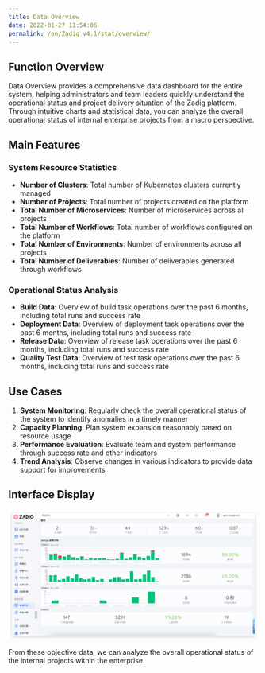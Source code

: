 ```yaml
---
title: Data Overview
date: 2022-01-27 11:54:06
permalink: /en/Zadig v4.1/stat/overview/
---
```


## Function Overview

Data Overview provides a comprehensive data dashboard for the entire system, helping administrators and team leaders quickly understand the operational status and project delivery situation of the Zadig platform. Through intuitive charts and statistical data, you can analyze the overall operational status of internal enterprise projects from a macro perspective.

## Main Features

### System Resource Statistics
- **Number of Clusters**: Total number of Kubernetes clusters currently managed
- **Number of Projects**: Total number of projects created on the platform
- **Total Number of Microservices**: Number of microservices across all projects
- **Total Number of Workflows**: Total number of workflows configured on the platform
- **Total Number of Environments**: Number of environments across all projects
- **Total Number of Deliverables**: Number of deliverables generated through workflows

### Operational Status Analysis
- **Build Data**: Overview of build task operations over the past 6 months, including total runs and success rate
- **Deployment Data**: Overview of deployment task operations over the past 6 months, including total runs and success rate
- **Release Data**: Overview of release task operations over the past 6 months, including total runs and success rate
- **Quality Test Data**: Overview of test task operations over the past 6 months, including total runs and success rate

## Use Cases

1. **System Monitoring**: Regularly check the overall operational status of the system to identify anomalies in a timely manner
2. **Capacity Planning**: Plan system expansion reasonably based on resource usage
3. **Performance Evaluation**: Evaluate team and system performance through success rate and other indicators
4. **Trend Analysis**: Observe changes in various indicators to provide data support for improvements

## Interface Display

![Data Overview](../../../_images/overview_310.png)

From these objective data, we can analyze the overall operational status of the internal projects within the enterprise.